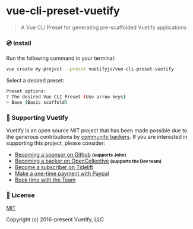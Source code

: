 # vue-cli-preset-vuetify
> A Vue CLI Preset for generating pre-scaffolded Vuetify applications

### 💿 Install

Run the following command in your terminal:
```bash
vue create my-project --preset vuetifyjs/vue-cli-preset-vuetify
```

Select a desired preset:
```bash
Preset options:
? The desired Vue CLI Preset (Use arrow keys)
> Base (Basic scaffold)
```

### 💪 Supporting Vuetify
<p>Vuetify is an open source MIT project that has been made possible due to the generous contributions by <a href="https://github.com/vuetifyjs/vuetify/blob/dev/BACKERS.md">community backers</a>. If you are interested in supporting this project, please consider:</p>

<ul>
  <li>
    <a href="https://github.com/users/johnleider/sponsorship">Becoming a sponsor on Github</a>
    <strong><small>(supports John)</small></strong>
  </li>
  <li>
    <a href="https://opencollective.com/vuetify">Becoming a backer on OpenCollective</a>
    <strong><small>(supports the Dev team)</small></strong>
  </li>
  <li>
    <a href="https://tidelift.com/subscription/npm/vuetify?utm_source=vuetify&utm_medium=referral&utm_campaign=readme">Become a subscriber on Tidelift</a>
  </li>
  <li>
    <a href="https://paypal.me/vuetify">Make a one-time payment with Paypal</a>
  </li>
  <li>
    <a href="https://vuetifyjs.com/getting-started/consulting-and-support?ref=github">Book time with the Team</a>
  </li>
</ul>

### 📑 License
[MIT](http://opensource.org/licenses/MIT)

Copyright (c) 2016-present Vuetify, LLC

